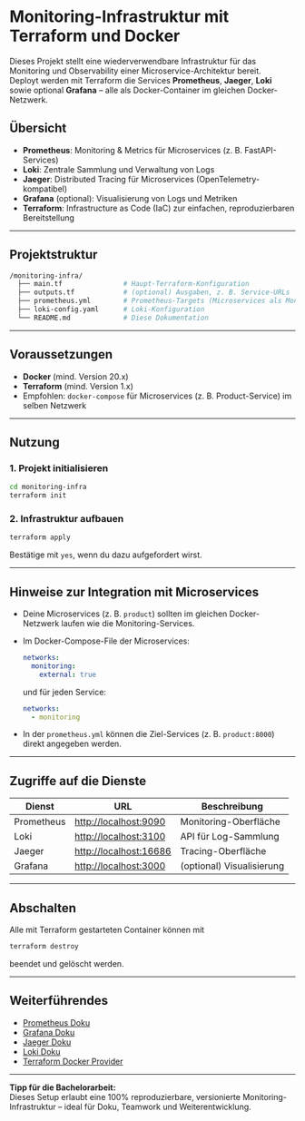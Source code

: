 # Monitoring-Infrastruktur mit Terraform und Docker

Dieses Projekt stellt eine wiederverwendbare Infrastruktur für das Monitoring und Observability einer Microservice-Architektur bereit.  
Deployt werden mit Terraform die Services **Prometheus**, **Jaeger**, **Loki** sowie optional **Grafana** – alle als Docker-Container im gleichen Docker-Netzwerk.

## Übersicht

- **Prometheus**: Monitoring & Metrics für Microservices (z. B. FastAPI-Services)
- **Loki**: Zentrale Sammlung und Verwaltung von Logs
- **Jaeger**: Distributed Tracing für Microservices (OpenTelemetry-kompatibel)
- **Grafana** (optional): Visualisierung von Logs und Metriken
- **Terraform**: Infrastructure as Code (IaC) zur einfachen, reproduzierbaren Bereitstellung

---

## Projektstruktur

```bash
/monitoring-infra/
  ├── main.tf               # Haupt-Terraform-Konfiguration
  ├── outputs.tf            # (optional) Ausgaben, z. B. Service-URLs
  ├── prometheus.yml        # Prometheus-Targets (Microservices als Monitoring-Ziel)
  ├── loki-config.yaml      # Loki-Konfiguration
  └── README.md             # Diese Dokumentation
```

---

## Voraussetzungen

- **Docker** (mind. Version 20.x)
- **Terraform** (mind. Version 1.x)
- Empfohlen: `docker-compose` für Microservices (z. B. Product-Service) im selben Netzwerk

---

## Nutzung

### 1. Projekt initialisieren

```bash
cd monitoring-infra
terraform init
```

### 2. Infrastruktur aufbauen

```bash
terraform apply
```

Bestätige mit `yes`, wenn du dazu aufgefordert wirst.

---

## Hinweise zur Integration mit Microservices

- Deine Microservices (z. B. `product`) sollten im gleichen Docker-Netzwerk laufen wie die Monitoring-Services.
- Im Docker-Compose-File der Microservices:

  ```yaml
  networks:
    monitoring:
      external: true
  ```

  und für jeden Service:

  ```yaml
  networks:
    - monitoring
  ```

- In der `prometheus.yml` können die Ziel-Services (z. B. `product:8000`) direkt angegeben werden.

---

## Zugriffe auf die Dienste

| Dienst      | URL                        | Beschreibung                    |
|-------------|----------------------------|----------------------------------|
| Prometheus  | <http://localhost:9090>      | Monitoring-Oberfläche           |
| Loki        | <http://localhost:3100>      | API für Log-Sammlung            |
| Jaeger      | <http://localhost:16686>     | Tracing-Oberfläche              |
| Grafana     | <http://localhost:3000>      | (optional) Visualisierung       |

---

## Abschalten

Alle mit Terraform gestarteten Container können mit

```bash
terraform destroy
```

beendet und gelöscht werden.

---

## Weiterführendes

- [Prometheus Doku](https://prometheus.io/docs/introduction/overview/)
- [Grafana Doku](https://grafana.com/docs/grafana/latest/)
- [Jaeger Doku](https://www.jaegertracing.io/docs/)
- [Loki Doku](https://grafana.com/docs/loki/latest/)
- [Terraform Docker Provider](https://registry.terraform.io/providers/kreuzwerker/docker/latest/docs)

---

**Tipp für die Bachelorarbeit:**  
Dieses Setup erlaubt eine 100% reproduzierbare, versionierte Monitoring-Infrastruktur – ideal für Doku, Teamwork und Weiterentwicklung.
